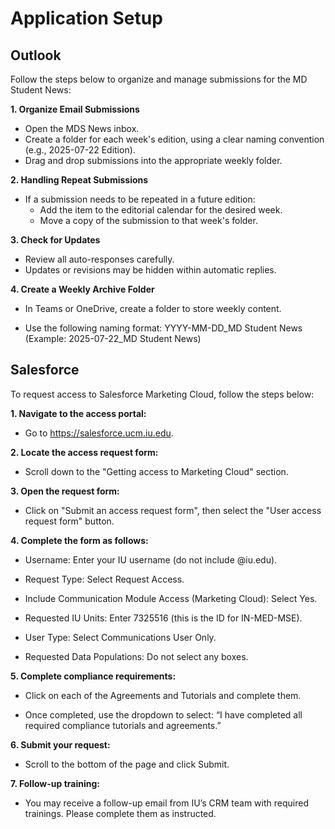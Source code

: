 # Application Setup

## Outlook
Follow the steps below to organize and manage submissions for the MD Student News:

**1. Organize Email Submissions**

- Open the MDS News inbox.
- Create a folder for each week's edition, using a clear naming convention (e.g., 2025-07-22 Edition).
- Drag and drop submissions into the appropriate weekly folder.

**2. Handling Repeat Submissions**

- If a submission needs to be repeated in a future edition:
  - Add the item to the editorial calendar for the desired week.
  - Move a copy of the submission to that week's folder.

**3. Check for Updates**

- Review all auto-responses carefully.
- Updates or revisions may be hidden within automatic replies.

**4. Create a Weekly Archive Folder**

- In Teams or OneDrive, create a folder to store weekly content.

- Use the following naming format:
    YYYY-MM-DD_MD Student News
    (Example: 2025-07-22_MD Student News)

## Salesforce

To request access to Salesforce Marketing Cloud, follow the steps below:

**1. Navigate to the access portal:**

- Go to <https://salesforce.ucm.iu.edu>.

**2. Locate the access request form:**

- Scroll down to the "Getting access to Marketing Cloud" section.

**3. Open the request form:**

- Click on "Submit an access request form", then select the "User access request form" button.

**4. Complete the form as follows:**

- Username: Enter your IU username (do not include @iu.edu).

- Request Type: Select Request Access.

- Include Communication Module Access (Marketing Cloud): Select Yes.

- Requested IU Units: Enter 7325516 (this is the ID for IN-MED-MSE).

- User Type: Select Communications User Only.

- Requested Data Populations: Do not select any boxes.

**5. Complete compliance requirements:**

- Click on each of the Agreements and Tutorials and complete them.

- Once completed, use the dropdown to select:
“I have completed all required compliance tutorials and agreements.”

**6. Submit your request:**

- Scroll to the bottom of the page and click Submit.

**7. Follow-up training:**

- You may receive a follow-up email from IU’s CRM team with required trainings. Please complete them as instructed.

